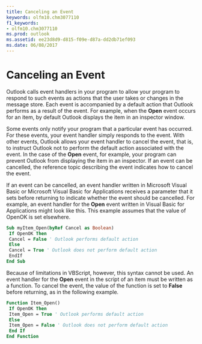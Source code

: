 ```yaml
---
title: Canceling an Event
keywords: olfm10.chm3077110
f1_keywords:
- olfm10.chm3077110
ms.prod: outlook
ms.assetid: ee23d8d9-d815-f09e-d87a-dd2db71ef093
ms.date: 06/08/2017
---
```



# Canceling an Event



 Outlook calls event handlers in your program to allow your program to respond to such events as actions that the user takes or changes in the message store. Each event is accompanied by a default action that Outlook performs as a result of the event. For example, when the **Open** event occurs for an item, by default Outlook displays the item in an inspector window.

Some events only notify your program that a particular event has occurred. For these events, your event handler simply responds to the event. With other events, Outlook allows your event handler to cancel the event, that is, to instruct Outlook not to perform the default action associated with the event. In the case of the **Open** event, for example, your program can prevent Outlook from displaying the item in an inspector. If an event can be cancelled, the reference topic describing the event indicates how to cancel the event.

If an event can be cancelled, an event handler written in Microsoft Visual Basic or Microsoft Visual Basic for Applications receives a parameter that it sets before returning to indicate whether the event should be cancelled. For example, an event handler for the **Open** event written in Visual Basic for Applications might look like this. This example assumes that the value of OpenOK is set elsewhere.



```vb
Sub myItem_Open(byRef Cancel as Boolean) 
 If OpenOK Then 
 Cancel = False ' Outlook performs default action 
 Else 
 Cancel = True ' Outlook does not perform default action 
 EndIf 
End Sub
```

Because of limitations in VBScript, however, this syntax cannot be used. An event handler for the **Open** event in the script of an item must be written as a function. To cancel the event, the value of the function is set to **False** before returning, as in the following example.



```vb
Function Item_Open() 
 If OpenOK Then 
 Item_Open = True ' Outlook performs default action 
 Else 
 Item_Open = False ' Outlook does not perform default action 
 End If 
End Function
```


